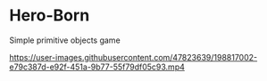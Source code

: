 # Hero-Born
 Simple primitive objects game
 
 https://user-images.githubusercontent.com/47823639/198817002-e79c387d-e92f-451a-9b77-55f79df05c93.mp4
